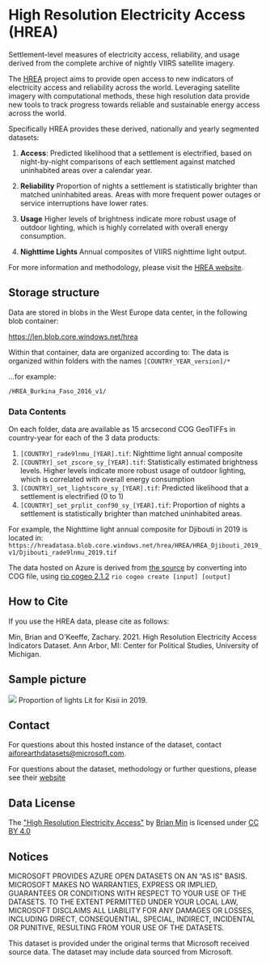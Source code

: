 # High Resolution Electricity Access (HREA)

Settlement-level measures of electricity access, reliability, and usage
derived from the complete archive of nightly VIIRS satellite imagery. 

The [HREA](http://www-personal.umich.edu/~brianmin/HREA/index.html) project aims to provide open access to new indicators of electricity access and reliability across the world. Leveraging satellite imagery with computational methods, these high resolution data provide new tools to track progress towards reliable and sustainable energy access across the world.

Specifically HREA provides these derived, nationally and yearly segmented datasets:

1. **Access**: Predicted likelihood that a settlement is electrified, based on night-by-night comparisons of each settlement against matched uninhabited areas over a calendar year.

2. **Reliability**
Proportion of nights a settlement is statistically brighter than matched uninhabited areas. Areas with more frequent power outages or service interruptions have lower rates.

3. **Usage**
Higher levels of brightness indicate more robust usage of outdoor lighting, which is highly correlated with overall energy consumption.

4. **Nighttime Lights**
Annual composites of VIIRS nighttime light output.

For more information and methodology, please visit the [HREA website](http://www-personal.umich.edu/~brianmin/HREA/index.html).

## Storage structure

Data are stored in blobs in the West Europe data center, in the following blob container:

https://len.blob.core.windows.net/hrea

Within that container, data are organized according to:
The data is organized within folders with the names `[COUNTRY_YEAR_version]/*`

...for example:

`/HREA_Burkina_Faso_2016_v1/`

### Data Contents

On each folder, data are available as 15 arcsecond COG GeoTIFFs in country-year for each of the 3 data products:

1. `[COUNTRY]_rade9lnmu_[YEAR].tif`: Nighttime light annual composite
2. `[COUNTRY]_set_zscore_sy_[YEAR].tif`: Statistically estimated brightness levels. Higher levels indicate more robust usage of outdoor lighting, which is correlated with overall energy consumption
3. `[COUNTRY]_set_lightscore_sy_[YEAR].tif`: Predicted likelihood that a settlement is electrified (0 to 1)
4. `[COUNTRY]_set_prplit_conf90_sy_[YEAR].tif`: Proportion of nights a settlement is statistically brighter than matched uninhabited areas.

For example, the Nighttime light annual composite for Djibouti in 2019 is located in:
`https://hreadatasa.blob.core.windows.net/hrea/HREA/HREA_Djibouti_2019_v1/Djibouti_rade9lnmu_2019.tif`

The data hosted on Azure is derived from [the source](http://www-personal.umich.edu/~brianmin/HREA/index.html) by converting into COG file, using [rio cogeo 2.1.2](https://github.com/cogeotiff/rio-cogeo) `rio cogeo create [input] [output]`

## How to Cite

If you use the HREA data, please cite as follows:

Min, Brian and O'Keeffe, Zachary. 2021. High Resolution Electricity Access Indicators Dataset. Ann Arbor, MI: Center for Political Studies, University of Michigan.

## Sample picture

![](kisii_prplit_2019.png)
Proportion of lights Lit for Kisii in 2019.

## Contact

For questions about this hosted instance of the dataset, contact aiforearthdatasets@microsoft.com.

For questions about the dataset, methodology or further questions, please see their [website](http://www-personal.umich.edu/~brianmin/HREA/data.html) 

## Data License

The ["High Resolution Electricity Access"](http://www-personal.umich.edu/~brianmin/HREA/) by [Brian Min](http://www-personal.umich.edu/~brianmin/) is licensed under [CC BY 4.0](http://creativecommons.org/licenses/by/4.0/?ref=chooser-v1)

## Notices

MICROSOFT PROVIDES AZURE OPEN DATASETS ON AN “AS IS” BASIS. MICROSOFT MAKES NO WARRANTIES, EXPRESS OR IMPLIED, GUARANTEES OR CONDITIONS WITH RESPECT TO YOUR USE OF THE DATASETS. TO THE EXTENT PERMITTED UNDER YOUR LOCAL LAW, MICROSOFT DISCLAIMS ALL LIABILITY FOR ANY DAMAGES OR LOSSES, INCLUDING DIRECT, CONSEQUENTIAL, SPECIAL, INDIRECT, INCIDENTAL OR PUNITIVE, RESULTING FROM YOUR USE OF THE DATASETS.

This dataset is provided under the original terms that Microsoft received source data. The dataset may include data sourced from Microsoft.